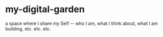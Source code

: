# my-digital-garden
a space where I share my Self -- who I am, what I think about, what I am building, etc. etc. etc.
